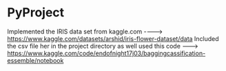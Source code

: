 # PyProject
Implemented the IRIS data set from kaggle.com ----> https://www.kaggle.com/datasets/arshid/iris-flower-dataset/data
Included the csv file her in the project directory as well
used this code ---> https://www.kaggle.com/code/endofnight17j03/baggingcassification-essemble/notebook
